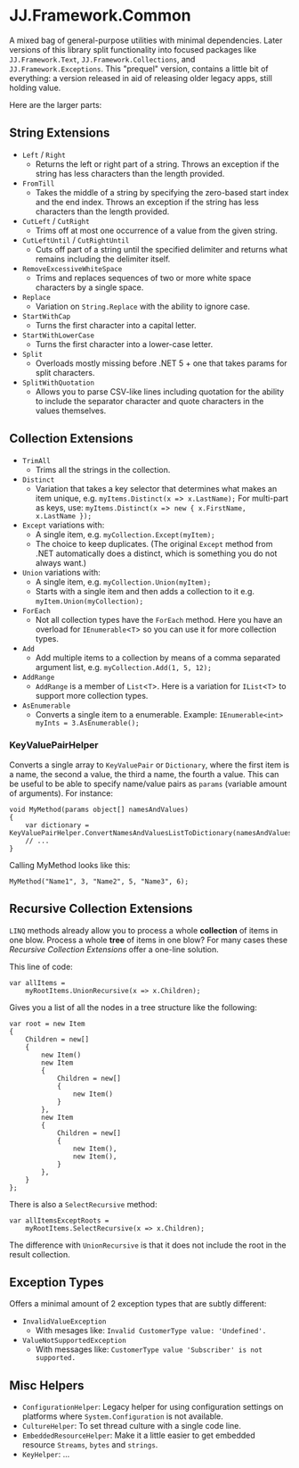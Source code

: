 JJ.Framework.Common
===================

A mixed bag of general-purpose utilities with minimal dependencies. Later versions of this library split functionality into focused packages like `JJ.Framework.Text`, `JJ.Framework.Collections`, and `JJ.Framework.Exceptions`. This "prequel" version, contains a little bit of everything: a version released in aid of releasing older legacy apps, still holding value.

Here are the larger parts:

String Extensions
-----------------

- `Left` / `Right`
	* Returns the left or right part of a string. Throws an exception if the string has less characters than the length provided.
- `FromTill`
	* Takes the middle of a string by specifying the zero-based start index and the end index. Throws an exception if the string has less characters than the length provided.
- `CutLeft` / `CutRight`
	* Trims off at most one occurrence of a value from the given string.
- `CutLeftUntil` / `CutRightUntil`
	* Cuts off part of a string until the specified delimiter and returns what remains including the delimiter itself.
- `RemoveExcessiveWhiteSpace`
	* Trims and replaces sequences of two or more white space characters by a single space.
- `Replace`
	* Variation on `String.Replace` with the ability to ignore case.
- `StartWithCap`
	* Turns the first character into a capital letter.
- `StartWithLowerCase`
	* Turns the first character into a lower-case letter.
- `Split`
    * Overloads mostly missing before .NET 5 + one that takes params for split characters.
- `SplitWithQuotation`
    * Allows you to parse CSV-like lines including quotation for the ability to include the separator character and quote characters in the values themselves.


Collection Extensions
---------------------

- `TrimAll`
    * Trims all the strings in the collection.
- `Distinct`
    * Variation that takes a key selector that determines what makes an item unique, e.g.
    `myItems.Distinct(x =`>` x.LastName);` For multi-part as keys, use:
    `myItems.Distinct(x =`>` new { x.FirstName, x.LastName });`
- `Except` variations with:
    * A single item, e.g. `myCollection.Except(myItem);`
    * The choice to keep duplicates. (The original `Except` method from .NET automatically does a distinct, which is something you do not always want.)
- `Union` variations with:
    * A single item, e.g. `myCollection.Union(myItem);`
    * Starts with a single item and then adds a collection to it e.g. `myItem.Union(myCollection);`
- `ForEach`
    * Not all collection types have the `ForEach` method. Here you have an overload for `IEnumerable`<`T`> so you can use it for more collection types.
- `Add`
    * Add multiple items to a collection by means of a comma separated argument list, e.g.
    `myCollection.Add(1, 5, 12);`
- `AddRange`
    * `AddRange` is a member of `List`<`T`>. Here is a variation for `IList`<`T`> to support more collection types.
- `AsEnumerable`
    * Converts a single item to a enumerable. Example: `IEnumerable<int> myInts = 3.AsEnumerable();`

### KeyValuePairHelper

Converts a single array to `KeyValuePair` or `Dictionary`, where the first item is a name, the second a value, the third a name, the fourth a value. This can be useful to be able to specify name/value pairs as `params` (variable amount of arguments). For instance:

    void MyMethod(params object[] namesAndValues)
    {
        var dictionary = KeyValuePairHelper.ConvertNamesAndValuesListToDictionary(namesAndValues);
        // ...
    }

Calling MyMethod  looks like this:

    MyMethod("Name1", 3, "Name2", 5, "Name3", 6);

## Recursive Collection Extensions

`LINQ` methods already allow you to process a whole __collection__ of items in one blow. Process a whole __tree__ of items in one blow? For many cases these *Recursive Collection Extensions* offer a one-line solution.

This line of code:

    var allItems = 
        myRootItems.UnionRecursive(x => x.Children);

Gives you a list of all the nodes in a tree structure like the following:

    var root = new Item
    {
        Children = new[]
        {
            new Item()
            new Item
            {
                Children = new[]
                {
                    new Item()
                }
            },
            new Item
            {
                Children = new[]
                {
                    new Item(),
                    new Item(),
                }
            },
        }
    };

There is also a `SelectRecursive` method:

    var allItemsExceptRoots = 
        myRootItems.SelectRecursive(x => x.Children);

The difference with `UnionRecursive` is that it does not include the root in the result collection.


Exception Types
---------------

Offers a minimal amount of 2 exception types that are subtly different:

- `InvalidValueException`
    - With mesages like:
      `Invalid CustomerType value: 'Undefined'.`
- `ValueNotSupportedException`
    - With messages like:
      `CustomerType value 'Subscriber' is not supported.`


Misc Helpers
------------

- `ConfigurationHelper`: Legacy helper for using configuration settings on platforms where `System.Configuration` is not available.
- `CultureHelper`: To set thread culture with a single code line.
- `EmbeddedResourceHelper`: Make it a little easier to get embedded resource `Streams`, `bytes` and `strings`.
- `KeyHelper`: ...
